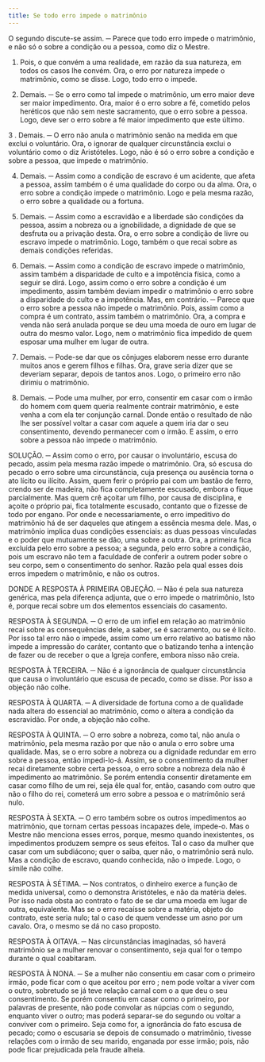 ```yaml
---
title: Se todo erro impede o matrimônio
---
```


O segundo discute-se assim. ─ Parece que todo erro impede o matrimônio, e não só o sobre a condição ou a pessoa, como diz o Mestre.  

1. Pois, o que convém a uma realidade, em razão da sua natureza, em todos os casos lhe convém. Ora, o erro por natureza impede o matrimônio, como se disse. Logo, todo erro o impede.  

2. Demais. ─ Se o erro como tal impede o matrimônio, um erro maior deve ser maior impedimento. Ora, maior é o erro sobre a fé, cometido pelos heréticos que não sem neste sacramento, que o erro sobre a pessoa. Logo, deve ser o erro sobre a fé maior impedimento que este último.  

3 . Demais. ─ O erro não anula o matrimônio senão na medida em que exclui o voluntário. Ora, o ignorar de qualquer circunstância exclui o voluntário como o diz Aristóteles. Logo, não é só o erro sobre a condição e sobre a pessoa, que impede o matrimônio.  

4. Demais. ─ Assim como a condição de escravo é um acidente, que afeta a pessoa, assim também o é uma qualidade do corpo ou da alma. Ora, o erro sobre a condição impede o matrimônio. Logo e pela mesma razão, o erro sobre a qualidade ou a fortuna.  

5. Demais. ─ Assim como a escravidão e a liberdade são condições da pessoa, assim a nobreza ou a ignobilidade, a dignidade de que se desfruta ou a privação desta. Ora, o erro sobre a condição de livre ou escravo impede o matrimônio. Logo, também o que recai sobre as demais condições referidas.  

6. Demais. ─ Assim como a condição de escravo impede o matrimônio, assim também a disparidade de culto e a impotência física, como a seguir se dirá. Logo, assim como o erro sobre a condição é um impedimento, assim também deviam impedir o matrimônio o erro sobre a disparidade do culto e a impotência.  Mas, em contrário. ─ Parece que o erro sobre a pessoa não impede o matrimônio. Pois, assim como a compra é um contrato, assim também o matrimônio. Ora, a compra e venda não será anulada porque se deu uma moeda de ouro em lugar de outra do mesmo valor. Logo, nem o matrimônio fica impedido de quem esposar uma mulher em lugar de outra.  

2. Demais. ─ Pode-se dar que os cônjuges elaborem nesse erro durante muitos anos e gerem filhos e filhas. Ora, grave seria dizer que se deveriam separar, depois de tantos anos. Logo, o primeiro erro não dirimiu o matrimônio. 

3. Demais. ─ Pode uma mulher, por erro, consentir em casar com o irmão do homem com quem queria realmente contrair matrimônio, e este venha a com ela ter conjunção carnal. Donde então o resultado de não lhe ser possível voltar a casar com aquele a quem iria dar o seu consentimento, devendo permanecer com o irmão. E assim, o erro sobre a pessoa não impede o matrimônio.  

SOLUÇÃO. ─ Assim como o erro, por causar o involuntário, escusa do pecado, assim pela mesma razão impede o matrimônio. Ora, só escusa do pecado o erro sobre uma circunstância, cuja presença ou ausência torna o ato lícito ou ilícito. Assim, quem ferir o próprio pai com um bastão de ferro, crendo ser de madeira, não fica completamente escusado, embora o fique parcialmente. Mas quem crê açoitar um filho, por causa de disciplina, e açoite o próprio pai, fica totalmente escusado, contanto que o fizesse de todo por engano. Por onde e necessariamente, o erro impeditivo do matrimônio há de ser daqueles que atingem a essência mesma dele. Mas, o matrimônio implica duas condições essenciais: as duas pessoas vinculadas e o poder que mutuamente se dão, uma sobre a outra. Ora, a primeira fica excluída pelo erro sobre a pessoa; a segunda, pelo erro sobre a condição, pois um escravo não tem a faculdade de conferir a outrem poder sobre o seu corpo, sem  o consentimento do senhor. Razão pela qual esses dois erros impedem o matrimônio, e não os outros.  

DONDE A RESPOSTA À PRIMEIRA OBJEÇÃO. ─ Não é pela sua natureza genérica, mas pela diferença adjunta, que o erro impede o matrimônio, Isto é, porque recai sobre um dos elementos essenciais do casamento.  

RESPOSTA À SEGUNDA. ─ O erro de um infiel em relação ao matrimônio recai sobre as consequências dele, a saber, se é sacramento, ou se é lícito. Por isso tal erro não o impede, assim como um erro relativo ao batismo não impede a impressão do caráter, contanto que o batizando tenha a intenção de fazer ou de receber o que a Igreja confere, embora nisso não creia.  

RESPOSTA À TERCEIRA. ─ Não é a ignorância de qualquer circunstância que causa o involuntário que escusa de pecado, como se disse. Por isso a objeção não colhe.  

RESPOSTA À QUARTA. ─ A diversidade de fortuna como a de qualidade nada altera do essencial ao matrimônio, como o altera a condição da escravidão. Por onde, a objeção não colhe.  

RESPOSTA À QUINTA. ─ O erro sobre a nobreza, como tal, não anula o matrimônio, pela mesma razão por que não o anula o erro sobre uma qualidade. Mas, se o erro sobre a nobreza ou a dignidade redundar em erro sobre a pessoa, então impedi-lo-á. Assim, se o consentimento da mulher recai diretamente sobre certa pessoa, o erro sobre a nobreza dela não ê impedimento ao matrimônio. Se porém entendia consentir diretamente em casar como filho de um rei, seja êle qual for, então, casando com outro que não o filho do rei, cometerá um erro sobre a pessoa e o matrimônio será nulo.  

RESPOSTA À SEXTA. ─ O erro também sobre os outros impedimentos ao matrimônio, que tornam certas pessoas incapazes dele, impede-o. Mas o Mestre não menciona esses erros, porque, mesmo quando inexistentes, os impedimentos produzem sempre os seus efeitos. Tal o caso da mulher que casar com um subdiácono; quer o saiba, quer não, o matrimônio será nulo. Mas a condição de escravo, quando conhecida, não o impede. Logo, o símile não colhe.  

RESPOSTA À SÉTIMA. ─ Nos contratos, o dinheiro exerce a função de medida universal, como o demonstra Aristóteles, e não da matéria deles. Por isso nada obsta ao contrato o fato de se dar uma moeda em lugar de outra, equivalente. Mas se o erro recaísse sobre a matéria, objeto do contrato, este seria nulo; tal o caso de quem vendesse um asno por um cavalo. Ora, o mesmo se dá no caso proposto.  

RESPOSTA À OITAVA. ─ Nas circunstâncias imaginadas, só haverá matrimônio se a mulher renovar o consentimento, seja qual for o tempo durante o qual coabitaram.  

RESPOSTA À NONA. ─ Se a mulher não consentiu em casar com o primeiro irmão, pode ficar com o que aceitou por erro ; nem pode voltar a viver com o outro, sobretudo se já teve relação carnal com o a que deu o seu consentimento. Se porém consentiu em casar como o primeiro, por palavras de presente, não pode convolar as núpcias com o segundo, enquanto viver o outro; mas poderá separar-se do segundo ou voltar a conviver com o primeiro. Seja como for, a ignorância do fato escusa de pecado; como o escusaria se depois de consumado o matrimônio, tivesse relações com o irmão de seu marido, enganada por esse irmão; pois, não pode ficar prejudicada pela fraude alheia.